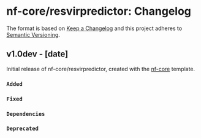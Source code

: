 # nf-core/resvirpredictor: Changelog

The format is based on [Keep a Changelog](https://keepachangelog.com/en/1.0.0/)
and this project adheres to [Semantic Versioning](https://semver.org/spec/v2.0.0.html).

## v1.0dev - [date]

Initial release of nf-core/resvirpredictor, created with the [nf-core](https://nf-co.re/) template.

### `Added`

### `Fixed`

### `Dependencies`

### `Deprecated`
